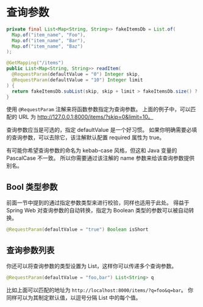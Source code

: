 # 查询参数

```java
private final List<Map<String, String>> fakeItemsDb = List.of(
  Map.of("item_name", "Foo"),
  Map.of("item_name", "Bar"),
  Map.of("item_name", "Baz")
);

@GetMapping("/items")
public List<Map<String, String>> readItem(
  @RequestParam(defaultValue = "0") Integer skip,
  @RequestParam(defaultValue = "10") Integer limit
) {
  return fakeItemsDb.subList(skip, skip + limit > fakeItemsDb.size() ? fakeItemsDb.size() : limit);
}
```

使用 `@RequestParam` 注解来将函数参数指定为查询参数。
上面的例子中，可以匹配的 URL 为 http://127.0.0.1:8000/items/?skip=0&limit=10。

查询参数应当是可选的，指定 defaultValue 是一个好习惯。
如果你明确需要必填的查询参数，可以去除它，该注解默认配置 required 属性为 true。

有可能你希望查询参数的命名为 kebab-case 风格，但这和 Java 变量的 PascalCase 不一致。
所以你需要通过该注解的 name 参数来给该查询参数提供别名。

## Bool 类型参数

前面一节中提到的通过指定参数类型来进行校验，同样也适用于此处。
得益于 Spring Web 对查询参数的自动转换，指定为 Boolean 类型的参数可以被自动转换。

```java
@RequestParam(defaultValue = "true") Boolean isShort
```

## 查询参数列表

你还可以将查询参数的类型设置为 List，这样你可以传递多个查询参数。

```java
@RequestParam(defaultValue = "foo,bar") List<String> q
```

比如上面可以匹配的地址为 `http://localhost:8000/items/?q=foo&q=bar`。
你同样可以为其制定默认值，以逗号分隔 List 中的每个值。
